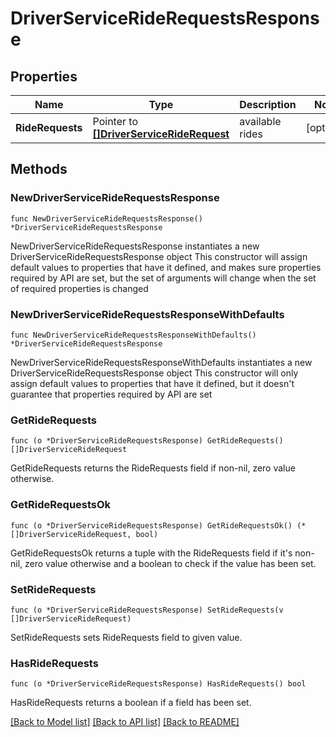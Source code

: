 # DriverServiceRideRequestsResponse

## Properties

Name | Type | Description | Notes
------------ | ------------- | ------------- | -------------
**RideRequests** | Pointer to [**[]DriverServiceRideRequest**](DriverServiceRideRequest.md) | available rides | [optional] 

## Methods

### NewDriverServiceRideRequestsResponse

`func NewDriverServiceRideRequestsResponse() *DriverServiceRideRequestsResponse`

NewDriverServiceRideRequestsResponse instantiates a new DriverServiceRideRequestsResponse object
This constructor will assign default values to properties that have it defined,
and makes sure properties required by API are set, but the set of arguments
will change when the set of required properties is changed

### NewDriverServiceRideRequestsResponseWithDefaults

`func NewDriverServiceRideRequestsResponseWithDefaults() *DriverServiceRideRequestsResponse`

NewDriverServiceRideRequestsResponseWithDefaults instantiates a new DriverServiceRideRequestsResponse object
This constructor will only assign default values to properties that have it defined,
but it doesn't guarantee that properties required by API are set

### GetRideRequests

`func (o *DriverServiceRideRequestsResponse) GetRideRequests() []DriverServiceRideRequest`

GetRideRequests returns the RideRequests field if non-nil, zero value otherwise.

### GetRideRequestsOk

`func (o *DriverServiceRideRequestsResponse) GetRideRequestsOk() (*[]DriverServiceRideRequest, bool)`

GetRideRequestsOk returns a tuple with the RideRequests field if it's non-nil, zero value otherwise
and a boolean to check if the value has been set.

### SetRideRequests

`func (o *DriverServiceRideRequestsResponse) SetRideRequests(v []DriverServiceRideRequest)`

SetRideRequests sets RideRequests field to given value.

### HasRideRequests

`func (o *DriverServiceRideRequestsResponse) HasRideRequests() bool`

HasRideRequests returns a boolean if a field has been set.


[[Back to Model list]](../README.md#documentation-for-models) [[Back to API list]](../README.md#documentation-for-api-endpoints) [[Back to README]](../README.md)


